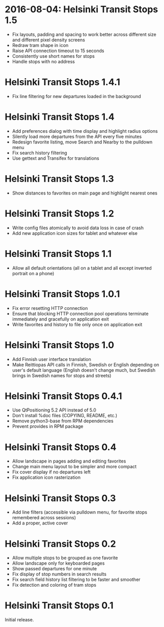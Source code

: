2016-08-04: Helsinki Transit Stops 1.5
======================================

* Fix layouts, padding and spacing to work better across different
  size and different pixel density screens
* Redraw tram shape in icon
* Raise API connection timeout to 15 seconds
* Consistently use short names for stops
* Handle stops with no address

Helsinki Transit Stops 1.4.1
============================

* Fix line filtering for new departures loaded in the background

Helsinki Transit Stops 1.4
==========================

* Add preferences dialog with time display and highlight radius options
* Silently load more departures from the API every five minutes
* Redesign favorite listing, move Search and Nearby to the pulldown menu
* Fix search history filtering
* Use gettext and Transifex for translations

Helsinki Transit Stops 1.3
==========================

* Show distances to favorites on main page and highlight nearest ones

Helsinki Transit Stops 1.2
==========================

* Write config files atomically to avoid data loss in case of crash
* Add new application icon sizes for tablet and whatever else

Helsinki Transit Stops 1.1
==========================

* Allow all default orientations (all on a tablet and all except
  inverted portrait on a phone)

Helsinki Transit Stops 1.0.1
============================

* Fix error resetting HTTP connection
* Ensure that blocking HTTP connection pool operations terminate
  immediately and gracefully on application exit
* Write favorites and history to file only once on application exit

Helsinki Transit Stops 1.0
==========================

* Add Finnish user interface translation
* Make Reittiopas API calls in Finnish, Swedish or English
  depending on user's default language (English doesn't change much,
  but Swedish brings in Swedish names for stops and streets)

Helsinki Transit Stops 0.4.1
============================

* Use QtPositioning 5.2 API instead of 5.0
* Don't install %doc files (COPYING, README, etc.)
* Remove python3-base from RPM dependencies
* Prevent provides in RPM package

Helsinki Transit Stops 0.4
==========================

* Allow landscape in pages adding and editing favorites
* Change main menu layout to be simpler and more compact
* Fix cover display if no departures left
* Fix application icon rasterization

Helsinki Transit Stops 0.3
==========================

* Add line filters (accessible via pulldown menu, for favorite
  stops remembered across sessions)
* Add a proper, active cover

Helsinki Transit Stops 0.2
==========================

* Allow multiple stops to be grouped as one favorite
* Allow landscape only for keyboarded pages
* Show passed departures for one minute
* Fix display of stop numbers in search results
* Fix search field history list filtering to be faster and smoother
* Fix detection and coloring of tram stops

Helsinki Transit Stops 0.1
==========================

Initial release.
